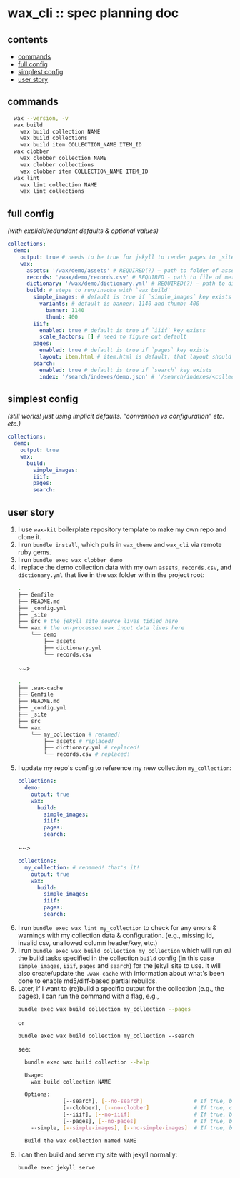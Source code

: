 # wax_cli :: spec planning doc

## contents

- [commands](#commands)
- [full config](#full-config)
- [simplest config](#simplest-config)
- [user story](#user-story)

## commands

```bash
  wax --version, -v  
  wax build
    wax build collection NAME
    wax build collections
    wax build item COLLECTION_NAME ITEM_ID
  wax clobber
    wax clobber collection NAME
    wax clobber collections
    wax clobber item COLLECTION_NAME ITEM_ID
  wax lint
    wax lint collection NAME
    wax lint collections
```

## full config  
*(with explicit/redundant defaults & optional values)*

```yaml
collections:
  demo:
    output: true # needs to be true for jekyll to render pages to _site
    wax:
      assets: '/wax/demo/assets' # REQUIRED(?) – path to folder of assets (images); default is `/wax/<collection-name>/assets`
      records: '/wax/demo/records.csv' # REQUIRED - path to file of metadata records; default is `/wax/<collection-name>/records.csv`
      dictionary: '/wax/demo/dictionary.yml' # REQUIRED(?) – path to dictionary yaml; default is `/wax/<collection-name>/dictionary.yml`
      build: # steps to run/invoke with `wax build`
        simple_images: # default is true if `simple_images` key exists
          variants: # default is banner: 1140 and thumb: 400
            banner: 1140
            thumb: 400
        iiif:
          enabled: true # default is true if `iiif` key exists
          scale_factors: [] # need to figure out default
        pages: 
          enabled: true # default is true if `pages` key exists
          layout: item.html # item.html is default; that layout should exist in the theme and use dictionary.yml to know what to show
        search: 
          enabled: true # default is true if `search` key exists
          index: '/search/indexes/demo.json' # '/search/indexes/<collection_name>.json' is the default
```

## simplest config
*(still works! just using implicit defaults. "convention vs configuration" etc. etc.)*

```yaml
collections:
  demo:
    output: true
    wax:
      build:
        simple_images:
        iiif:
        pages: 
        search:
```


## user story
1. I use `wax-kit` boilerplate repository template to make my own repo and clone it.
2. I run `bundle install`, which pulls in `wax_theme` and `wax_cli` via remote ruby gems.
3. I run `bundle exec wax clobber demo`
4. I replace the demo collection data with my own `assets`, `records.csv`, and `dictionary.yml` that live in the `wax` folder within the project root:
    ```sh 
    .
    ├── Gemfile
    ├── README.md
    ├── _config.yml
    ├── _site
    ├── src # the jekyll site source lives tidied here
    └── wax # the un-processed wax input data lives here
        └── demo
            ├── assets
            ├── dictionary.yml
            └── records.csv
    ```
    ~~>
    ```sh 
    .
    ├── .wax-cache
    ├── Gemfile
    ├── README.md
    ├── _config.yml
    ├── _site
    ├── src 
    └── wax 
        └── my_collection # renamed!
            ├── assets # replaced!
            ├── dictionary.yml # replaced!
            └── records.csv # replaced!
    ```
5. I update my repo's config to reference my new collection `my_collection`:
    ```yaml
    collections:
      demo:
        output: true
        wax:
          build:
            simple_images:
            iiif:
            pages: 
            search:
    ```
    ~~>
    ```yaml
    collections:
      my_collection: # renamed! that's it!
        output: true
        wax:
          build:
            simple_images:
            iiif:
            pages: 
            search:
    ```
6. I run `bundle exec wax lint my_collection` to check for any errors & warnings with my collection data & configuration. (e.g., missing id, invalid csv, unallowed column header/key, etc.)
7. I run `bundle exec wax build collection my_collection` which will run *all* the build tasks specified in the collection `build` config (in this case `simple_images`, `iiif`, `pages` and `search`) for the jekyll site to use.  It will also create/update the `.wax-cache` with information about what's been done to enable md5/diff-based partial rebuilds.
8. Later, if I want to (re)build a specific output for the collection (e.g., the pages), I can run the command with a flag, e.g.,
    ```sh
    bundle exec wax build collection my_collection --pages
    ```
    or
    ```
    bundle exec wax build collection my_collection --search
    ```
    see:
    ```sh
      bundle exec wax build collection --help

      Usage:
        wax build collection NAME

      Options:
                  [--search], [--no-search]                # If true, builds a search index for the collection.
                  [--clobber], [--no-clobber]              # If true, clobbers the collection to reset before running.
                  [--iiif], [--no-iiif]                    # If true, builds IIIF resources.
                  [--pages], [--no-pages]                  # If true, builds markdown page for each item.
        --simple, [--simple-images], [--no-simple-images]  # If true, builds simple image derivatives.

      Build the wax collection named NAME
    ```
9. I can then build and serve my site with jekyll normally:
    ``` sh
    bundle exec jekyll serve
    ```
